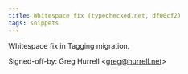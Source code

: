 ```yaml
---
title: Whitespace fix (typechecked.net, df00cf2)
tags: snippets
---
```


Whitespace fix in Tagging migration.

Signed-off-by: Greg Hurrell &lt;greg@hurrell.net&gt;
